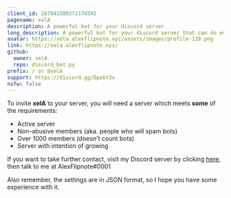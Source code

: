 ```yaml
---
client_id: 267941509272174592
pagename: xelA
description: A powerful bot for your discord server
long_description: A powerful bot for your discord server that can do everything from fun commands to mod logging and tools
avatar: https://xela.alexflipnote.xyz/assets/images/profile-128.png
link: https://xela.alexflipnote.xyz/
github:
  owner: xelA
  repo: discord_bot.py
prefix: / or @xelA
support: https://discord.gg/DpxkY3x
nsfw: false
---
```

To invite **xelA** to your server, you will need a server which meets **some** of the requirements:

- Active server
- Non-abusive members (aka. people who will spam bots)
- Over 1000 members (doesn't count bots)
- Server with intention of growing

If you want to take further contact, visit my Discord server by clicking [here](https://discord.gg/DpxkY3x), then talk to me at AlexFlipnote#0001

Also remember, the settings are in JSON format, so I hope you have some experience with it.
